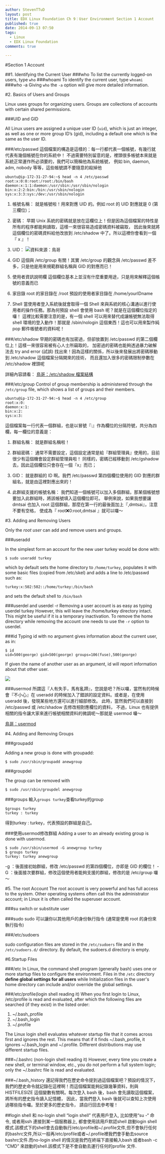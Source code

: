 ```yaml
---
author: StevenTTuD
layout: post
title: EDX Linux Foundation Ch 9：User Environment Section 1 Account
published: true
date: 2014-09-13 07:50
tags:
  - Linux
  - EDX Linux Foundation
comments: true

---
```

#Section 1 Account

##1. Identifying the Current User
###who
To list the currently logged-on users, type ```who```
###whoami
To identify the current user, type ```whoami```
###who -a
Giving ```who``` the ```-a``` option will give more detailed information.

#2. Basics of Users and Groups

Linux uses groups for organizing users. Groups are collections of accounts with certain shared permissions.

###UID and GID

All Linux users are assigned a unique user ID (```uid```), which is just an integer, as well as one or more group ID’s (gid), including a default one which is the same as the user ID.



###/etc/passwd
這個檔案的構造是這樣的：每一行都代表一個帳號，有幾行就代表有幾個帳號在你的系統中！ 不過需要特別留意的是，裡頭很多帳號本來就是系統正常運作所必須要的，我們可以簡稱他為系統帳號， 例如 bin, daemon, adm, nobody 等等，這些帳號請不要隨意的殺掉他
```
ubuntu@ip-172-31-27-94:~$ head -n 4 /etc/passwd
root:x:0:0:root:/root:/bin/bash
daemon:x:1:1:daemon:/usr/sbin:/usr/sbin/nologin
bin:x:2:2:bin:/bin:/usr/sbin/nologin
sys:x:3:3:sys:/dev:/usr/sbin/nologin
```
1. 帳號名稱：
就是帳號啦！用來對應 UID 的。例如 root 的 UID 對應就是 0 (第三欄位)；

2. 密碼：
早期 Unix 系統的密碼就是放在這欄位上！但是因為這個檔案的特性是所有的程序都能夠讀取，這樣一來很容易造成密碼資料被竊取， 因此後來就將這個欄位的密碼資料給他改放到 /etc/shadow 中了。所以這裡你會看到一個『 x 』！

3. UID：
![資料來源：鳥哥](https://lh5.googleusercontent.com/kZDKBDkeEs8mmyEsJNC78JD5tTmtdtmU72h3ZnjMt1c=w1743-h1090-no)

4. GID
這個與 /etc/group 有關！其實 /etc/group 的觀念與 /etc/passwd 差不多，只是他是用來規範群組名稱與 GID 的對應而已！
5. 使用者資訊說明欄
這個欄位基本上並沒有什麼重要用途，只是用來解釋這個帳號的意義而已
6. 家目錄
root 的家目錄在 /root
預設的使用者家目錄在 /home/yourIDname
7. Shell
當使用者登入系統後就會取得一個 Shell 來與系統的核心溝通以進行使用者的操作任務。那為何預設 shell 會使用 bash 呢？就是在這個欄位指定的囉！ 這裡比較需要注意的是，有一個 shell 可以用來替代成讓帳號無法取得 shell 環境的登入動作！那就是 /sbin/nologin 這個東西！這也可以用來製作純 pop 郵件帳號者的資料呢！

###/etc/shadow
早期的密碼也有加密過，但卻放置到 /etc/passwd 的第二個欄位上！這樣一來很容易被有心人士所竊取的， 加密過的密碼也能夠透過暴力破解法去 try and error (試誤) 找出來！因為這樣的關係，所以後來發展出將密碼移動到 /etc/shadow 這個檔案分隔開來的技術， 而且還加入很多的密碼限制參數在 /etc/shadow 裡頭呢

詳細內容請看：
[鳥哥：/etc/shadow 檔案結構](http://linux.vbird.org/linux_basic/0410accountmanager.php#shadow_file)

###/etc/group
Control of group membership is administered through the ```/etc/group``` file, which shows a list of groups and their members.
```
ubuntu@ip-172-31-27-94:~$ head -n 4 /etc/group
root:x:0:
daemon:x:1:
bin:x:2:
sys:x:3:
```
這個檔案每一行代表一個群組，也是以冒號『:』作為欄位的分隔符號，共分為四欄，每一欄位的意義是：

1. 群組名稱：
就是群組名稱啦！

2. 群組密碼：
通常不需要設定，這個設定通常是給『群組管理員』使用的，目前很少有這個機會設定群組管理員啦！ 同樣的，密碼已經移動到 /etc/gshadow 去，因此這個欄位只會存在一個『x』而已；

3. GID：
就是群組的 ID 啊。我們 /etc/passwd 第四個欄位使用的 GID 對應的群組名，就是由這裡對應出來的！

4. 此群組支援的帳號名稱：
我們知道一個帳號可以加入多個群組，那某個帳號想要加入此群組時，將該帳號填入這個欄位即可。 舉例來說，如果我想要讓 dmtsai 也加入 root 這個群組，那麼在第一行的最後面加上『,dmtsai』，注意不要有空格， 使成為『 root:x:0:root,dmtsai 』就可以囉～



#3. Adding and Removing Users

Only the *root user* can add and remove users and groups.

###useradd

In the simplest form an account for the new user turkey would be done with:
```
$ sudo useradd turkey
```
which by default sets the home directory to ```/home/turkey```, populates it with some basic files (copied from /etc/skel) and adds a line to /etc/passwd such as:
```
turkey:x:502:502::/home/turkey:/bin/bash
```
and sets the default shell to ```/bin/bash```

###userdel and userdel -r
Removing a user account is as easy as typing userdel turkey However, this will leave the /home/turkey directory intact. This might be useful if it is a temporary inactivation. To remove the home directory while removing the account one needs to use the ```-r``` option to userdel.

###id
Typing id with no argument gives information about the current user, as in:
```
$ id
uid=500(george) gid=500(george) groups=106(fuse),500(george)
```
If given the name of another user as an argument, id will report information about that other user.

![](https://lh5.googleusercontent.com/-DlvXntyuZuo/VB5Yp-Bv8eI/AAAAAAAAC_M/na_IAEG8CLg/w1755-h153-no/Screen%2BShot%2B2014-09-21%2Bat%2B12.46.47.png)

###usermod
所謂這『人有失手，馬有亂蹄』，您說是吧？所以囉，當然有的時候會『不小心』在 useradd 的時候加入了錯誤的設定資料。或者是，在使用 useradd 後，發現某些地方還可以進行細部修改。 此時，當然我們可以直接到 /etc/passwd 或 /etc/shadow 去修改相對應欄位的資料， 不過，Linux 也有提供相關的指令讓大家來進行帳號相關資料的微調呢～那就是 usermod 囉～

[鳥哥：usermod](http://linux.vbird.org/linux_basic/0410accountmanager.php#usermod)

#4. Adding and Removing Groups

###groupadd

Adding a new group is done with groupadd:
```
$ sudo /usr/sbin/groupadd anewgroup
```
###groupdel

The group can be removed with
```
$ sudo /usr/sbin/groupdel anewgroup
```

###groups
輸入```groups turkey```查看turkey的group
```
$groups turkey
turkey : turkey
```
得到turkey : turkey，代表預設的群組是自己。

###使用usermod修改群組
Adding a user to an already existing group is done with usermod.
```
$ sudo /usr/sbin/usermod -G anewgroup turkey
$ groups turkey
turkey: turkey anewgroup
```

-g  ：後面接初始群組，修改 /etc/passwd 的第四個欄位，亦即是 GID 的欄位！
-G  ：後面接次要群組，修改這個使用者能夠支援的群組，修改的是 /etc/group 囉～


#5. The root Account
The root account is very powerful and has full access to the system. Other operating systems often call this the administrator account; in Linux it is often called the superuser account.

###su
switch or substitute user

###sudo
sudo 可以讓你以其他用戶的身份執行指令 (通常是使用 root 的身份來執行指令)

###/etc/sudoers

sudo configuration files are stored in the ```/etc/sudoers``` file and in the ```/etc/sudoers.d/``` directory. By default, the sudoers.d directory is empty.

#6.Startup Files

###/etc
In Linux, the command shell program (generally bash)  uses one or more startup files to configure the environment. Files in the ```/etc``` directory **define global settings for all users** while Initialization files in the user's home directory can include and/or override the global settings.

###/etc/profile(login shell reading it)
When you first login to Linux, /etc/profile is read and evaluated, after which the following files are searched (if they exist) in the listed order:

1. ~/.bash_profile
2. ~/.bash_login
3. ~/.profile

The Linux login shell evaluates whatever startup file that it comes across first and ignores the rest. This means that if it finds ~/.bash_profile, it ignores ~/.bash_login and ~/.profile. Different distributions may use different startup files.

###~/.bashrc (non-login shell reading it)
However, every time you create a new shell, or terminal window, etc., you do not perform a full system login; only the ~/.bashrc file is read and evaluated.


###~/.bash_history
還記得我們在歷史命令提到過這個檔案吧？預設的情況下， 我們的歷史命令就記錄在這裡啊！而這個檔案能夠記錄幾筆資料，則與 HISTFILESIZE 這個變數有關啊。每次登入 bash 後，bash 會先讀取這個檔案，將所有的歷史指令讀入記憶體， 因此，當我們登入 bash 後就可以查知上次使用過哪些指令囉。至於更多的歷史指令， 請自行回去參考喔！

##login shell 和 no-login shell
“login shell” 代表用戶登入, 比如使用“su -“ 命令, 或者用ssh 連接到某一個服務器上, 都會使用該用戶默認shell 啟動login shell 模式.該模式下的shell會去自動執行/etc/profile和~/.profile文件,但不會執行任何的bashrc文件,所以一般再/etc/profile或者~/.profile裡我們會手動去source bashrc文件.而no-login shell 的情況是我們在終端下直接輸入bash 或者bash -c “CMD” 來啟動的shell.該模式下是不會自動去運行任何的profile 文件.
